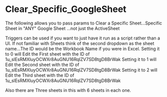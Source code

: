 # Clear_Specific_GoogleSheet
The following allows you to pass params to Clear a Specific Sheet...Specific Sheet in "ANY" Google Sheet ...not just the ActiveSheet

Triggers can be used if you want to just have it run as a script rather than a UI.
If not familiar with Sheets think of the second dropdown as the sheet name...The ID would be the Workbook Name if you were in Excel.
Setting it to 0 will Edit the First sheet with the ID of 1u_slEsRMXluyOCWXr8AuGNU16RqIZV7SD8tgD8BrWak
Setting it to 1 will Edit the Second sheet with the ID of 1u_slEsRMXluyOCWXr8AuGNU16RqIZV7SD8tgD8BrWak
Setting it to 2 will Edit the Third sheet with the ID of 1u_slEsRMXluyOCWXr8AuGNU16RqIZV7SD8tgD8BrWak

Also there are Three sheets in this with 6 sheets in each one.
